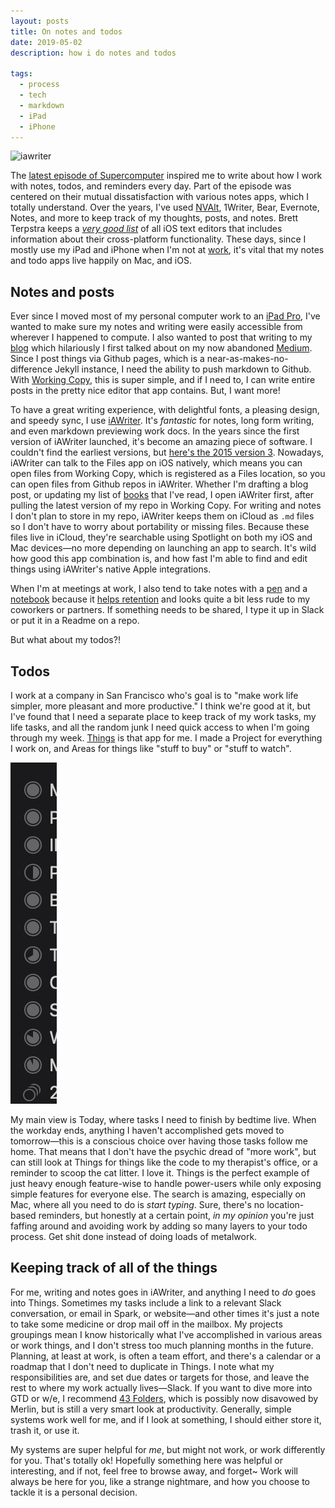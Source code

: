 ```yaml
---
layout: posts
title: On notes and todos
date: 2019-05-02
description: how i do notes and todos

tags:
  - process
  - tech
  - markdown
  - iPad
  - iPhone
---
```


![iawriter](/photos/iAWriter.jpg)

The [latest episode of Supercomputer](https://supercomputer.transistor.fm/#) inspired me to write about how I work with notes, todos, and reminders every day. Part of the episode was centered on their mutual dissatisfaction with various notes apps, which I totally understand. Over the years, I've used [NVAlt](https://brettterpstra.com/projects/nvalt/), 1Writer, Bear, Evernote, Notes, and more to keep track of my thoughts, posts, and notes. Brett Terpstra keeps a [_very good list_](https://brettterpstra.com/ios-text-editors/) of all iOS text editors that includes information about their cross-platform functionality. These days, since I mostly use my iPad and iPhone when I'm not at [work](https://slack.com/), it's vital that my notes and todo apps live happily on Mac, and iOS.

## Notes and posts

Ever since I moved most of my personal computer work to an [iPad Pro](http://www.brookshelley.com/blog/2018/11/07/new-ipad-review.html), I've wanted to make sure my notes and writing were easily accessible from wherever I happened to compute. I also wanted to post that writing to my [blog](https://www.brookshelley.com) which hilariously I first talked about on my now abandoned [Medium](https://medium.com/@brookshelley/why-i-built-a-markdown-book-blog-a07e1a6dd163). Since I post things via Github pages, which is a near-as-makes-no-difference Jekyll instance, I need the ability to push markdown to Github. With [Working Copy](https://workingcopyapp.com/), this is super simple, and if I need to, I can write entire posts in the pretty nice editor that app contains. But, I want more!

To have a great writing experience, with delightful fonts, a pleasing design, and speedy sync, I use [iAWriter](https://ia.net/writer). It's _fantastic_ for notes, long form writing, and even markdown previewing work docs. In the years since the first version of iAWriter launched, it's become an amazing piece of software. I couldn't find the earliest versions, but [here's the 2015 version 3](https://www.macworld.com/article/2985482/ia-writer-3-0-1-review-mac-app-gets-back-to-basics-for-focused-writing.html). Nowadays, iAWriter can talk to the Files app on iOS natively, which means you can open files from Working Copy, which is registered as a Files location, so you can open files from Github repos in iAWriter. Whether I'm drafting a blog post, or updating my list of [books](http://www.brookshelley.com/books) that I've read, I open iAWriter first, after pulling the latest version of my repo in Working Copy. For writing and notes I don't plan to store in my repo, iAWriter keeps them on iCloud as `.md` files so I don't have to worry about portability or missing files. Because these files live in iCloud, they're searchable using Spotlight on both my iOS and Mac devices—no more depending on launching an app to search. It's wild how good this app combination is, and how fast I'm able to find and edit things using iAWriter's native Apple integrations.

When I'm at meetings at work, I also tend to take notes with a [pen](https://www.lamy.com/en/lamy-safari/) and a [notebook](https://www.1101.com/store/techo/en/2019/all_about/weeks/) because it [helps retention](https://www.npr.org/2016/04/17/474525392/attention-students-put-your-laptops-away) and looks quite a bit less rude to my coworkers or partners. If something needs to be shared, I type it up in Slack or put it in a Readme on a repo.

But what about my todos?!

## Todos

I work at a company in San Francisco who's goal is to "make work life simpler, more pleasant and more productive." I think we're good at it, but I've found that I need a separate place to keep track of my work tasks, my life tasks, and all the random junk I need quick access to when I'm going through my week. [Things](https://culturedcode.com/things/) is that app for me. I made a Project for everything I work on, and Areas for things like "stuff to buy" or "stuff to watch".

![projects](/photos/projects.png)

My main view is Today, where tasks I need to finish by bedtime live. When the workday ends, anything I haven't accomplished gets moved to tomorrow—this is a conscious choice over having those tasks follow me home. That means that I don't have the psychic dread of "more work", but can still look at Things for things like the code to my therapist's office, or a reminder to scoop the cat litter. I love it. Things is the perfect example of just heavy enough feature-wise to handle power-users while only exposing simple features for everyone else. The search is amazing, especially on Mac, where all you need to do is _start typing_. Sure, there's no location-based reminders, but honestly at a certain point, _in my opinion_ you're just faffing around and avoiding work by adding so many layers to your todo process. Get shit done instead of doing loads of metalwork.

## Keeping track of all of the things

For me, writing and notes goes in iAWriter, and anything I need to _do_ goes into Things. Sometimes my tasks include a link to a relevant Slack conversation, or email in Spark, or website—and other times it's just a note to take some medicine or drop mail off in the mailbox. My projects groupings mean I know historically what I've accomplished in various areas or work things, and I don't stress too much planning months in the future. Planning, at least at work, is often a team effort, and there's a calendar or a roadmap that I don't need to duplicate in Things. I note what my responsibilities are, and set due dates or targets for those, and leave the rest to where my work actually lives—Slack. If you want to dive more into GTD or w/e, I recommend [43 Folders](http://web.archive.org/web/20190401160435/http://www.43folders.com/2004/09/08/getting-started-with-getting-things-done), which is possibly now disavowed by Merlin, but is still a very smart look at productivity. Generally, simple systems work well for me, and if I look at something, I should either store it, trash it, or use it.

My systems are super helpful for _me_, but might not work, or work differently for you. That's totally ok! Hopefully something here was helpful or interesting, and if not, feel free to browse away, and forget~ Work will always be here for you, like a strange nightmare, and how you choose to tackle it is a personal decision.
